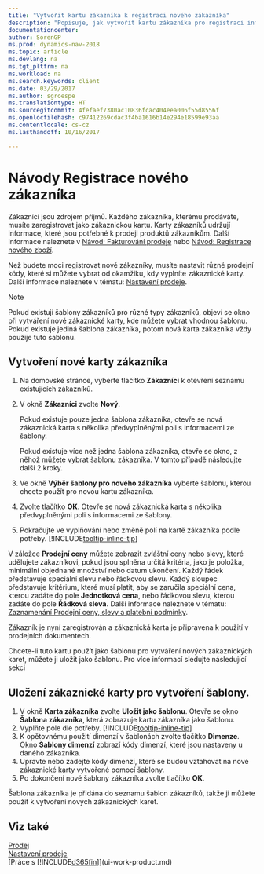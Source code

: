 ```yaml
---
title: "Vytvořit kartu zákazníka k registraci nového zákazníka"
description: "Popisuje, jak vytvořit kartu zákazníka pro registraci informací o každém novém zákazníkovi nebo klientovi, kterému prodáváte."
documentationcenter: 
author: SorenGP
ms.prod: dynamics-nav-2018
ms.topic: article
ms.devlang: na
ms.tgt_pltfrm: na
ms.workload: na
ms.search.keywords: client
ms.date: 03/29/2017
ms.author: sgroespe
ms.translationtype: HT
ms.sourcegitcommit: 4fefaef7380ac10836fcac404eea006f55d8556f
ms.openlocfilehash: c97412269cdac3f4ba1616b14e294e18599e93aa
ms.contentlocale: cs-cz
ms.lasthandoff: 10/16/2017

---
```

# <a name="how-to-register-new-customers"></a>Návody Registrace nového zákazníka
Zákazníci jsou zdrojem příjmů. Každého zákazníka, kterému prodáváte, musíte zaregistrovat jako zákaznickou kartu. Karty zákazníků udržují informace, které jsou potřebné k prodeji produktů zákazníkům. Další informace naleznete v [Návod: Fakturování prodeje](sales-how-invoice-sales.md) nebo [Návod: Registrace nového zboží](inventory-how-register-new-items.md).  

Než budete moci registrovat nové zákazníky, musíte nastavit různé prodejní kódy, které si můžete vybrat od okamžiku, kdy vyplníte zákaznické karty. Další informace naleznete v tématu: [Nastavení prodeje](sales-setup-sales.md).

> [!NOTE]  
>   Pokud existují šablony zákazníků pro různé typy zákazníků, objeví se okno při vytváření nové zákaznické karty, kde můžete vybrat vhodnou šablonu. Pokud existuje jediná šablona zákazníka, potom nová karta zákazníka vždy použije tuto šablonu.

## <a name="to-create-a-new-customer-card"></a>Vytvoření nové karty zákazníka
1. Na domovské stránce, vyberte tlačítko **Zákazníci** k otevření seznamu existujících zákazníků.  
2. V okně **Zákazníci** zvolte **Nový**.

    Pokud existuje pouze jedna šablona zákazníka, otevře se nová zákaznická karta s několika předvyplněnými poli s informacemi ze šablony.

    Pokud existuje více než jedna šablona zákazníka, otevře se okno, z něhož můžete vybrat šablonu zákazníka. V tomto případě následujte další 2 kroky.
3. Ve okně **Výběr šablony pro nového zákazníka** vyberte šablonu, kterou chcete použít pro novou kartu zákazníka.
4. Zvolte tlačítko **OK**. Otevře se nová zákaznická karta s několika předvyplněnými poli s informacemi ze šablony.  
5. Pokračujte ve vyplňování nebo změně polí na kartě zákazníka podle potřeby. [!INCLUDE[tooltip-inline-tip](includes/tooltip-inline-tip_md.md)]

V záložce **Prodejní ceny** můžete zobrazit zvláštní ceny nebo slevy, které udělujete zákazníkovi, pokud jsou splněna určitá kritéria, jako je položka, minimální objednané množství nebo datum ukončení. Každý řádek představuje speciální slevu nebo řádkovou slevu. Každý sloupec představuje kritérium, které musí platit, aby se zaručila speciální cena, kterou zadáte do pole **Jednotková cena**, nebo řádkovou slevu, kterou zadáte do pole **Řádková sleva**. Další informace naleznete v tématu: [Zaznamenání Prodejní ceny, slevy a platební podmínky](sales-how-record-sales-price-discount-payment-agreements.md).

Zákazník je nyní zaregistrován a zákaznická karta je připravena k použití v prodejních dokumentech.

Chcete-li tuto kartu použít jako šablonu pro vytváření nových zákaznických karet, můžete ji uložit jako šablonu. Pro více informací sledujte následující sekci

## <a name="to-save-the-customer-card-as-a-template"></a>Uložení zákaznické karty pro vytvoření šablony.
1. V okně **Karta zákazníka** zvolte **Uložit jako šablonu**. Otevře se okno **Šablona zákazníka**, která zobrazuje kartu zákazníka jako šablonu.
2. Vyplňte pole dle potřeby. [!INCLUDE[tooltip-inline-tip](includes/tooltip-inline-tip_md.md)]
3. K opětovnému použití dimenzí v šablonách zvolte tlačítko **Dimenze**. Okno **Šablony dimenzí** zobrazí kódy dimenzí, které jsou nastaveny u daného zákazníka.
4. Upravte nebo zadejte kódy dimenzí, které se budou vztahovat na nové zákaznické karty vytvořené pomocí šablony.  
5. Po dokončení nové šablony zákazníka zvolte tlačítko **OK**.

Šablona zákazníka je přidána do seznamu šablon zákazníků, takže ji můžete použít k vytvoření nových zákaznických karet.

## <a name="see-also"></a>Viz také
[Prodej](sales-manage-sales.md)    
[Nastavení prodeje](sales-setup-sales.md)    
[Práce s [!INCLUDE[d365fin](includes/d365fin_md.md)]](ui-work-product.md)

